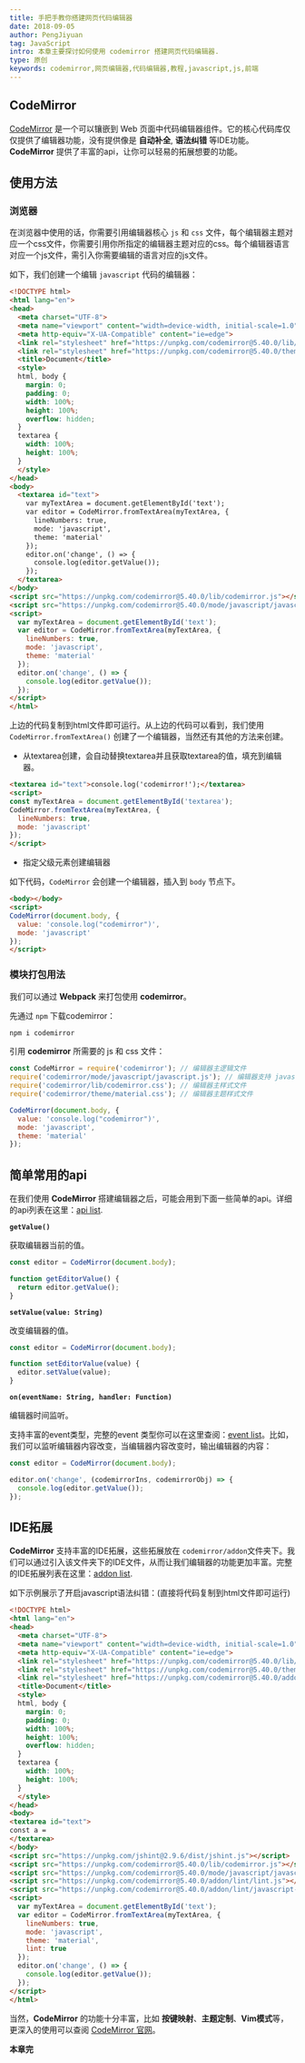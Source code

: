 ```yaml
---
title: 手把手教你搭建网页代码编辑器
date: 2018-09-05
author: PengJiyuan
tag: JavaScript
intro: 本章主要探讨如何使用 codemirror 搭建网页代码编辑器.
type: 原创
keywords: codemirror,网页编辑器,代码编辑器,教程,javascript,js,前端
---
```


## CodeMirror

[CodeMirror](https://github.com/codemirror/codemirror) 是一个可以镶嵌到 Web 页面中代码编辑器组件。它的核心代码库仅仅提供了编辑器功能，没有提供像是 **自动补全**, **语法纠错** 等IDE功能。
**CodeMirror** 提供了丰富的api，让你可以轻易的拓展想要的功能。

## 使用方法

### 浏览器

在浏览器中使用的话，你需要引用编辑器核心 `js` 和 `css` 文件，每个编辑器主题对应一个css文件，你需要引用你所指定的编辑器主题对应的css。每个编辑器语言对应一个js文件，需引入你需要编辑的语言对应的js文件。

如下，我们创建一个编辑 `javascript` 代码的编辑器：

```html
<!DOCTYPE html>
<html lang="en">
<head>
  <meta charset="UTF-8">
  <meta name="viewport" content="width=device-width, initial-scale=1.0">
  <meta http-equiv="X-UA-Compatible" content="ie=edge">
  <link rel="stylesheet" href="https://unpkg.com/codemirror@5.40.0/lib/codemirror.css">
  <link rel="stylesheet" href="https://unpkg.com/codemirror@5.40.0/theme/material.css">
  <title>Document</title>
  <style>
  html, body {
    margin: 0;
    padding: 0;
    width: 100%;
    height: 100%;
    overflow: hidden;
  }
  textarea {
    width: 100%;
    height: 100%;
  }
  </style>
</head>
<body>
  <textarea id="text">
    var myTextArea = document.getElementById('text');
    var editor = CodeMirror.fromTextArea(myTextArea, {
      lineNumbers: true,
      mode: 'javascript',
      theme: 'material'
    });
    editor.on('change', () => {
      console.log(editor.getValue());
    });
  </textarea>
</body>
<script src="https://unpkg.com/codemirror@5.40.0/lib/codemirror.js"></script>
<script src="https://unpkg.com/codemirror@5.40.0/mode/javascript/javascript.js"></script>
<script>
  var myTextArea = document.getElementById('text');
  var editor = CodeMirror.fromTextArea(myTextArea, {
    lineNumbers: true,
    mode: 'javascript',
    theme: 'material'
  });
  editor.on('change', () => {
    console.log(editor.getValue());
  });
</script>
</html>
```

上边的代码复制到html文件即可运行。从上边的代码可以看到，我们使用 `CodeMirror.fromTextArea()` 创建了一个编辑器，当然还有其他的方法来创建。

* 从textarea创建，会自动替换textarea并且获取textarea的值，填充到编辑器。

```html
<textarea id="text">console.log('codemirror!');</textarea>
<script>
const myTextArea = document.getElementById('textarea');
CodeMirror.fromTextArea(myTextArea, {
  lineNumbers: true,
  mode: 'javascript'
});
</script>
```

* 指定父级元素创建编辑器

如下代码，`CodeMirror` 会创建一个编辑器，插入到 `body` 节点下。

```html
<body></body>
<script>
CodeMirror(document.body, {
  value: 'console.log("codemirror")',
  mode: 'javascript'
});
</script>
```

### 模块打包用法

我们可以通过 **Webpack** 来打包使用 **codemirror**。

先通过 `npm` 下载codemirror：

```bash
npm i codemirror
```

引用 **codemirror** 所需要的 js 和 css 文件：

```javascript
const CodeMirror = require('codemirror'); // 编辑器主逻辑文件
require('codemirror/mode/javascript/javascript.js'); // 编辑器支持 javascript
require('codemirror/lib/codemirror.css'); // 编辑器主样式文件
require('codemirror/theme/material.css'); // 编辑器主题样式文件

CodeMirror(document.body, {
  value: 'console.log("codemirror")',
  mode: 'javascript',
  theme: 'material'
});
```

## 简单常用的api

在我们使用 **CodeMirror** 搭建编辑器之后，可能会用到下面一些简单的api。详细的api列表在这里：[api list](https://codemirror.net/doc/manual.html#api).

**`getValue()`**

获取编辑器当前的值。

```javascript
const editor = CodeMirror(document.body);

function getEditorValue() {
  return editor.getValue();
}
```

**`setValue(value: String)`**

改变编辑器的值。

```javascript
const editor = CodeMirror(document.body);

function setEditorValue(value) {
  editor.setValue(value);
}
```

**`on(eventName: String, handler: Function)`**

编辑器时间监听。

支持丰富的event类型，完整的event 类型你可以在这里查阅：[event list](https://codemirror.net/doc/manual.html#events)。比如，我们可以监听编辑器内容改变，当编辑器内容改变时，输出编辑器的内容：

```javascript
const editor = CodeMirror(document.body);

editor.on('change', (codemirrorIns, codemirrorObj) => {
  console.log(editor.getValue());
});
```

## IDE拓展

**CodeMirror** 支持丰富的IDE拓展，这些拓展放在 `codemirror/addon`文件夹下。我们可以通过引入该文件夹下的IDE文件，从而让我们编辑器的功能更加丰富。完整的IDE拓展列表在这里：[addon list](https://codemirror.net/doc/manual.html#addons).

如下示例展示了开启javascript语法纠错：(直接将代码复制到html文件即可运行)

```html
<!DOCTYPE html>
<html lang="en">
<head>
  <meta charset="UTF-8">
  <meta name="viewport" content="width=device-width, initial-scale=1.0">
  <meta http-equiv="X-UA-Compatible" content="ie=edge">
  <link rel="stylesheet" href="https://unpkg.com/codemirror@5.40.0/lib/codemirror.css" />
  <link rel="stylesheet" href="https://unpkg.com/codemirror@5.40.0/theme/material.css" />
  <link rel="stylesheet" href="https://unpkg.com/codemirror@5.40.0/addon/lint/lint.css" />
  <title>Document</title>
  <style>
  html, body {
    margin: 0;
    padding: 0;
    width: 100%;
    height: 100%;
    overflow: hidden;
  }
  textarea {
    width: 100%;
    height: 100%;
  }
  </style>
</head>
<body>
<textarea id="text">
const a = 
</textarea>
</body>
<script src="https://unpkg.com/jshint@2.9.6/dist/jshint.js"></script>
<script src="https://unpkg.com/codemirror@5.40.0/lib/codemirror.js"></script>
<script src="https://unpkg.com/codemirror@5.40.0/mode/javascript/javascript.js"></script>
<script src="https://unpkg.com/codemirror@5.40.0/addon/lint/lint.js"></script>
<script src="https://unpkg.com/codemirror@5.40.0/addon/lint/javascript-lint.js"></script>
<script>
  var myTextArea = document.getElementById('text');
  var editor = CodeMirror.fromTextArea(myTextArea, {
    lineNumbers: true,
    mode: 'javascript',
    theme: 'material',
    lint: true
  });
  editor.on('change', () => {
    console.log(editor.getValue());
  });
</script>
</html>
```

当然，**CodeMirror** 的功能十分丰富，比如 **按键映射**、**主题定制**、**Vim模式**等，更深入的使用可以查阅 [CodeMirror 官网](https://codemirror.net/)。

**本章完**
